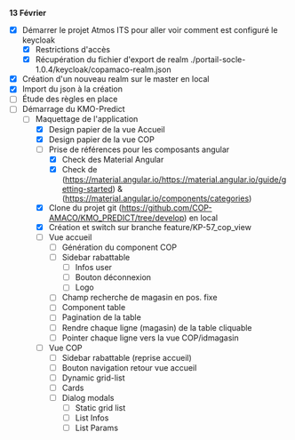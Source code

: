 **13 Février**
- [x] Démarrer le projet Atmos ITS pour aller voir comment est configuré le keycloak
    - [x] Restrictions d'accès
    - [x] Récupération du fichier d'export de realm ./portail-socle-1.0.4/keycloak/copamaco-realm.json
- [x] Création d'un nouveau realm sur le master en local
- [x] Import du json à la création
- [ ] Étude des règles en place
- [ ] Démarrage du KMO-Predict
    - [ ] Maquettage de l'application
        - [x] Design papier de la vue Accueil
        - [x] Design papier de la vue COP
        - [ ] Prise de références pour les composants angular
            - [x] Check des Material Angular
            - [x] Check de (https://material.angular.io/https://material.angular.io/guide/getting-started) & (https://material.angular.io/components/categories)
        - [x] Clone du projet git (https://github.com/COP-AMACO/KMO_PREDICT/tree/develop) en local
        - [x] Création  et switch sur branche feature/KP-57_cop_view
        - [ ] Vue accueil
            - [ ] Génération du component COP
            - [ ] Sidebar rabattable
                - [ ] Infos user
                - [ ] Bouton déconnexion
                - [ ] Logo
            - [ ] Champ recherche de magasin en pos. fixe
            - [ ] Component table 
            - [ ] Pagination de la table
            - [ ] Rendre chaque ligne (magasin) de la table cliquable
            - [ ] Pointer chaque ligne vers la vue COP/idmagasin
        - [ ] Vue COP
            - [ ] Sidebar rabattable (reprise accueil)
            - [ ] Bouton navigation retour vue accueil
            - [ ] Dynamic grid-list
            - [ ] Cards
            - [ ] Dialog modals
                - [ ] Static grid list
                - [ ] List Infos
                - [ ] List Params
